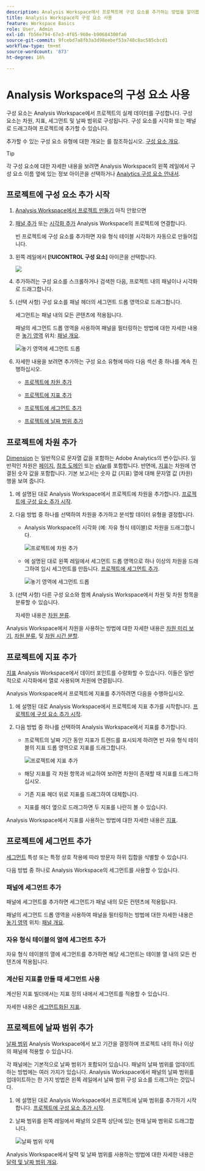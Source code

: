 ```yaml
---
description: Analysis Workspace에서 프로젝트에 구성 요소를 추가하는 방법을 알아봅니다
title: Analysis Workspace의 구성 요소 사용
feature: Workspace Basics
role: User, Admin
exl-id: fb56e794-67e3-4f85-960e-b90684300fa0
source-git-commit: 9fcebd7a8fb3a3d98eebef53a748c8ac585cbcd1
workflow-type: tm+mt
source-wordcount: '873'
ht-degree: 16%

---
```


# Analysis Workspace의 구성 요소 사용

구성 요소는 Analysis Workspace에서 프로젝트의 실제 데이터를 구성합니다. 구성 요소는 차원, 지표, 세그먼트 및 날짜 범위로 구성됩니다. 구성 요소를 시각화 또는 패널로 드래그하여 프로젝트에 추가할 수 있습니다.

추가할 수 있는 구성 요소 유형에 대한 개요는 를 참조하십시오. [구성 요소 개요](/help/analyze/analysis-workspace/components/analysis-workspace-components.md).

>[!TIP]
>
>각 구성 요소에 대한 자세한 내용을 보려면 Analysis Workspace의 왼쪽 레일에서 구성 요소 이름 옆에 있는 정보 아이콘을 선택하거나 [Analytics 구성 요소 안내서](/help/components/home.md).

## 프로젝트에 구성 요소 추가 시작

1. [Analysis Workspace에서 프로젝트 만들기](/help/analyze/analysis-workspace/build-workspace-project/create-projects.md) 아직 안왔으면

1. [패널 추가](/help/analyze/analysis-workspace/c-panels/panels.md) 또는 [시각화 추가](/help/analyze/analysis-workspace/visualizations/freeform-analysis-visualizations.md#add-visualizations-to-a-panel) Analysis Workspace의 프로젝트에 연결합니다.

   빈 프로젝트에 구성 요소를 추가하면 자유 형식 테이블 시각화가 자동으로 만들어집니다.

1. 왼쪽 레일에서 **[!UICONTROL 구성 요소]** 아이콘을 선택합니다.

   ![](assets/build-components.png)

1. 추가하려는 구성 요소를 스크롤하거나 검색한 다음, 프로젝트 내의 패널이나 시각화로 드래그합니다.

1. (선택 사항) 구성 요소를 패널 헤더의 세그먼트 드롭 영역으로 드래그합니다.

   세그먼트는 패널 내의 모든 콘텐츠에 적용됩니다.

   패널의 세그먼트 드롭 영역을 사용하여 패널을 필터링하는 방법에 대한 자세한 내용은 [놓기 영역](/help/analyze/analysis-workspace/c-panels/panels.md#drop-zone) 위치: [패널 개요](/help/analyze/analysis-workspace/c-panels/panels.md).

   ![놓기 영역에 세그먼트 드롭](assets/segment-dropzone.png)

1. 자세한 내용을 보려면 추가하는 구성 요소 유형에 따라 다음 섹션 중 하나를 계속 진행하십시오.

   * [프로젝트에 차원 추가](#add-dimensions-to-a-project)

   * [프로젝트에 지표 추가](#add-metrics-to-a-project)

   * [프로젝트에 세그먼트 추가](#add-segments-to-a-project)

   * [프로젝트에 날짜 범위 추가](#add-date-ranges-to-a-project)

## 프로젝트에 차원 추가

[Dimension](/help/components/dimensions/overview.md) 는 일반적으로 문자열 값을 포함하는 Adobe Analytics의 변수입니다. 일반적인 차원은 [페이지](/help/components/dimensions/page.md), [참조 도메인](/help/components/dimensions/referring-domain.md) 또는 [eVar](/help/components/dimensions/evar.md)를 포함합니다. 반면에, [지표](/help/components/metrics/overview.md)는 차원에 연결된 숫자 값을 포함합니다. 기본 보고서는 숫자 값 (지표) 열에 대해 문자열 값 (차원) 행을 보여 줍니다.

1. 에 설명된 대로 Analysis Workspace에서 프로젝트에 차원을 추가합니다. [프로젝트에 구성 요소 추가 시작](#begin-adding-components-to-a-project).

1. 다음 방법 중 하나를 선택하여 차원을 추가하고 분석할 데이터 유형을 결정합니다.

   * Analysis Workspace의 시각화 (예: 자유 형식 테이블)로 차원을 드래그합니다.

     ![프로젝트에 차원 추가](assets/add-dimensions.png)

   * 에 설명된 대로 왼쪽 레일에서 세그먼트 드롭 영역으로 하나 이상의 차원을 드래그하여 임시 세그먼트를 만듭니다. [프로젝트에 세그먼트 추가](#add-segments-to-a-project).

     ![놓기 영역에 세그먼트 드롭](assets/segment-dropzone.png)

1. (선택 사항) 다른 구성 요소와 함께 Analysis Workspace에서 차원 및 차원 항목을 분류할 수 있습니다.

   자세한 내용은 [차원 분류](/help/analyze/analysis-workspace/components/dimensions/t-breakdown-fa.md).

Analysis Workspace에서 차원을 사용하는 방법에 대한 자세한 내용은 [차원 미리 보기](/help/analyze/analysis-workspace/components/dimensions/view-dimensions.md), [차원 분류](/help/analyze/analysis-workspace/components/dimensions/t-breakdown-fa.md), 및 [차원 시간 분할](/help/analyze/analysis-workspace/components/dimensions/time-parting-dimensions.md).

## 프로젝트에 지표 추가

[지표](/help/analyze/analysis-workspace/components/apply-create-metrics.md) Analysis Workspace에서 데이터 포인트를 수량화할 수 있습니다. 이들은 일반적으로 시각화에서 열로 사용되며 차원에 연결됩니다.

Analysis Workspace에서 프로젝트에 지표를 추가하려면 다음을 수행하십시오.

1. 에 설명된 대로 Analysis Workspace에서 프로젝트에 지표 추가를 시작합니다. [프로젝트에 구성 요소 추가 시작](#begin-adding-components-to-a-project).

1. 다음 방법 중 하나를 선택하여 Analysis Workspace에서 지표를 추가합니다.

   * 프로젝트의 날짜 기간 동안 지표가 트렌드를 표시되게 하려면 빈 자유 형식 테이블의 지표 드롭 영역으로 지표를 드래그합니다.

     ![프로젝트에 지표 추가](assets/add-metrics.png)

   * 해당 지표를 각 차원 항목과 비교하여 보려면 차원이 존재할 때 지표를 드래그하십시오.

   * 기존 지표 헤더 위로 지표를 드래그하여 대체합니다.

   * 지표를 헤더 옆으로 드래그하면 두 지표를 나란히 볼 수 있습니다.

Analysis Workspace에서 지표를 사용하는 방법에 대한 자세한 내용은 [지표](/help/analyze/analysis-workspace/components/apply-create-metrics.md).

## 프로젝트에 세그먼트 추가

[세그먼트](/help/components/segmentation/seg-overview.md) 특성 또는 특정 상호 작용에 따라 방문자 하위 집합을 식별할 수 있습니다.

다음 방법 중 하나로 Analysis Workspace의 세그먼트를 사용할 수 있습니다.

### 패널에 세그먼트 추가

패널에 세그먼트를 추가하면 세그먼트가 패널 내의 모든 컨텐츠에 적용됩니다.

패널의 세그먼트 드롭 영역을 사용하여 패널을 필터링하는 방법에 대한 자세한 내용은 [놓기 영역](/help/analyze/analysis-workspace/c-panels/panels.md#drop-zone) 위치: [패널 개요](/help/analyze/analysis-workspace/c-panels/panels.md).

### 자유 형식 테이블의 열에 세그먼트 추가

자유 형식 테이블의 열에 세그먼트를 추가하면 해당 세그먼트는 테이블 열 내의 모든 컨텐츠에 적용됩니다.

### 계산된 지표를 만들 때 세그먼트 사용

계산된 지표 빌더에서는 지표 정의 내에서 세그먼트를 적용할 수 있습니다.

자세한 내용은 [세그먼트화된 지표](/help/components/c-calcmetrics/c-workflow/cm-workflow/c-build-metrics/metrics-with-segments.md).

## 프로젝트에 날짜 범위 추가

[날짜 범위](/help/analyze/analysis-workspace/components/calendar-date-ranges/custom-date-ranges.md) Analysis Workspace에서 보고 기간을 결정하며 프로젝트 내의 하나 이상의 패널에 적용할 수 있습니다.

각 패널에는 기본적으로 날짜 범위가 포함되어 있습니다. 패널의 날짜 범위를 업데이트하는 방법에는 여러 가지가 있습니다. Analysis Workspace에서 패널의 날짜 범위를 업데이트하는 한 가지 방법은 왼쪽 레일에서 날짜 범위 구성 요소를 드래그하는 것입니다.

1. 에 설명된 대로 Analysis Workspace에서 프로젝트에 날짜 범위를 추가하기 시작합니다. [프로젝트에 구성 요소 추가 시작](#begin-adding-components-to-a-project).

1. 날짜 범위를 왼쪽 레일에서 패널의 오른쪽 상단에 있는 현재 날짜 범위로 드래그합니다.

   ![날짜 범위 삭제](assets/daterange-drop.png)

Analysis Workspace에서 달력 및 날짜 범위를 사용하는 방법에 대한 자세한 내용은 [달력 및 날짜 범위 개요](/help/analyze/analysis-workspace/components/calendar-date-ranges/calendar.md).

